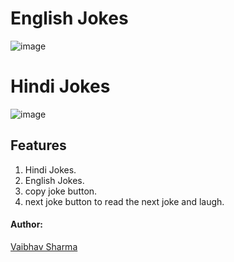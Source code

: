 # English Jokes
![image](https://github.com/user-attachments/assets/4b492bd1-8551-4f14-b242-148b31df899e)

# Hindi Jokes
![image](https://github.com/user-attachments/assets/889a74e6-cc12-434a-bc61-0d697e2c65c6)

## Features
1) Hindi Jokes.
2) English Jokes.
3) copy joke button.
4) next joke button to read the next joke and laugh.

#### Author:
<a href = 'github.com/vaibhav9526' target = '_blank'>
Vaibhav Sharma
</a>
